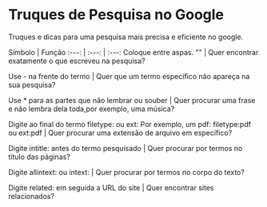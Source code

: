 # Truques de Pesquisa no Google

Truques e dicas para uma pesquisa mais precisa e eficiente no google.

 Símbolo | Função
:---: | :---: | :---:
Coloque entre aspas. "" | Quer encontrar exatamente o que escreveu na pesquisa?

Use - na frente do termo | Quer que um termo específico não apareça na sua pesquisa?

Use * para as partes que não lembrar ou souber | Quer procurar uma frase e não lembra dela toda,por exemplo, uma música?

Digite ao final do termo filetype: ou ext: Por exemplo, um pdf: filetype:pdf ou ext:pdf | Quer procurar uma extensão de arquivo em específico?

Digite intitle: antes do termo pesquisado | Quer procurar por termos no titulo das páginas?

Digite allintext: ou intext: | Quer procurar por termos no corpo do texto?

Digite related: em seguida a URL do site | Quer encontrar sites relacionados?